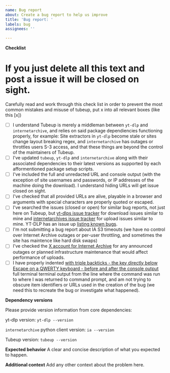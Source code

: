 ```yaml
---
name: Bug report
about: Create a bug report to help us improve
title: 'Bug report: '
labels: bug
assignees: ''

---
```


**Checklist**

# If you just delete all this text and post a issue it will be closed on sight.

Carefully read and work through this check list in order to prevent the most common mistakes and misuse of tubeup, put x into all relevant boxes (like this [x])

- [ ] I understand Tubeup is merely a middleman between `yt-dlp` and `internetarchive`, and relies on said package dependiencies functioning properly, for example: Site extractors in `yt-dlp` become stale or sites change layout breaking regex, and `internetarchive` has outages or throttles users S-3 access, and that these things are beyond the control of the maintainers of Tubeup.
- [ ] I've updated `tubeup`, `yt-dlp` and `internetarchive` along with their associated dependencies to their latest versions as supported by each afformentioned package setup scripts.
- [ ] I've included the full and unredacted URL and console output (with the exception of site usernames and passwords, or IP addresses of the machine doing the download). I understand hiding URLs will get issue closed on sight.
- [ ] I've checked that all provided URLs are alive, playable in a browser and arguments with special characters are properly quoted or escaped.
- [ ] I've searched the issues (closed or open) for similar bug reports, not just here on Tubeup, but [yt-dlps issue tracker](https://github.com/yt-dlp/yt-dlp/issues) for download issues similar to mine and [internetarchives issue tracker](https://github.com/jjjake/internetarchive/issues) for upload issues similar to mine. YT-DLP has an issue up [listing known bugs](https://github.com/yt-dlp/yt-dlp/issues/3766).
- [ ] I'm not submitting a bug report about IA S3 timeouts (we have no control over Internet Archive outages or per-user throttling, and sometimes the site has maintence like hard disk swaps)
- [ ] I've checked the [X account for Internet Archive](https://x.com/internetarchive) for any announced outages or planned infrastructure maintenance that would affect performance of uploads.
- [ ] I have properly indented [with triple backticks - the key directly below Escape on a QWERTY keyboard - before and after the console output](https://docs.github.com/en/get-started/writing-on-github/getting-started-with-writing-and-formatting-on-github/basic-writing-and-formatting-syntax#quoting-code) full terminal terminal output from the line where the command was run to where I was returned to command prompt, and am not trying to obscure item identifiers or URLs used in the creation of the bug (we need this to recreate the bug or investigate what happened).

**Dependency versions**

Please provide version information from core dependencies:

yt-dlp version:
`yt-dlp --version`

`internetarchive` python client version:
`ia --version`

Tubeup version:
`tubeup --version`

**Expected behavior**
A clear and concise description of what you expected to happen.

**Additional context**
Add any other context about the problem here.
